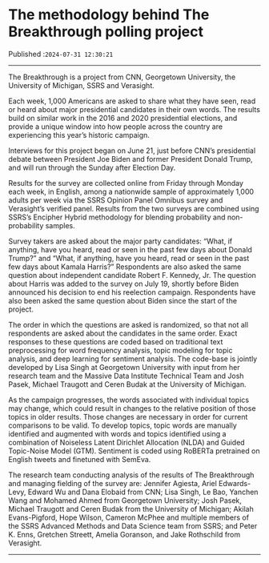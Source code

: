 # The methodology behind The Breakthrough polling project

Published :`2024-07-31 12:30:21`

---

The Breakthrough is a project from CNN, Georgetown University, the University of Michigan, SSRS and Verasight.

Each week, 1,000 Americans are asked to share what they have seen, read or heard about major presidential candidates in their own words. The results build on similar work in the 2016 and 2020 presidential elections, and provide a unique window into how people across the country are experiencing this year’s historic campaign.

Interviews for this project began on June 21, just before CNN’s presidential debate between President Joe Biden and former President Donald Trump, and will run through the Sunday after Election Day.

Results for the survey are collected online from Friday through Monday each week, in English, among a nationwide sample of approximately 1,000 adults per week via the SSRS Opinion Panel Omnibus survey and Verasight’s verified panel. Results from the two surveys are combined using SSRS’s Encipher Hybrid methodology for blending probability and non-probability samples.

Survey takers are asked about the major party candidates: “What, if anything, have you heard, read or seen in the past few days about Donald Trump?” and “What, if anything, have you heard, read or seen in the past few days about Kamala Harris?” Respondents are also asked the same question about independent candidate Robert F. Kennedy, Jr. The question about Harris was added to the survey on July 19, shortly before Biden announced his decision to end his reelection campaign. Respondents have also been asked the same question about Biden since the start of the project.

The order in which the questions are asked is randomized, so that not all respondents are asked about the candidates in the same order. Exact responses to these questions are coded based on traditional text preprocessing for word frequency analysis, topic modeling for topic analysis, and deep learning for sentiment analysis. The code-base is jointly developed by Lisa Singh at Georgetown University with input from her research team and the Massive Data Institute Technical Team and Josh Pasek, Michael Traugott and Ceren Budak at the University of Michigan.

As the campaign progresses, the words associated with individual topics may change, which could result in changes to the relative position of those topics in older results. Those changes are necessary in order for current comparisons to be valid. To develop topics, topic words are manually identified and augmented with words and topics identified using a combination of Noiseless Latent Dirichlet Allocation (NLDA) and Guided Topic-Noise Model (GTM). Sentiment is coded using RoBERTa pretrained on English tweets and finetuned with SemEva.

The research team conducting analysis of the results of The Breakthrough and managing fielding of the survey are: Jennifer Agiesta, Ariel Edwards-Levy, Edward Wu and Dana Elobaid from CNN; Lisa Singh, Le Bao, Yanchen Wang and Mohamed Ahmed from Georgetown University; Josh Pasek, Michael Traugott and Ceren Budak from the University of Michigan; Akilah Evans-Pigford, Hope Wilson, Cameron McPhee and multiple members of the SSRS Advanced Methods and Data Science team from SSRS; and Peter K. Enns, Gretchen Streett, Amelia Goranson, and Jake Rothschild from Verasight.

---

